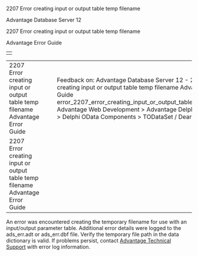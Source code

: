 2207 Error creating input or output table temp filename




Advantage Database Server 12  

2207 Error creating input or output table temp filename

Advantage Error Guide

|  |
| --- |
|  |

|  |  |  |  |  |
| --- | --- | --- | --- | --- |
| 2207 Error creating input or output table temp filename  Advantage Error Guide |  |  | Feedback on: Advantage Database Server 12 - 2207 Error creating input or output table temp filename Advantage Error Guide error\_2207\_error\_creating\_input\_or\_output\_table\_temp\_filename Advantage Web Development > Advantage Delphi OData Client > Delphi OData Components > TODataSet / Dear Support Staff, |  |
| 2207 Error creating input or output table temp filename  Advantage Error Guide |  |  |  |  |

An error was encountered creating the temporary filename for use with an input/output parameter table. Additional error details were logged to the ads\_err.adt or ads\_err.dbf file. Verify the temporary file path in the data dictionary is valid. If problems persist, contact [Advantage Technical Support](master_technical_support_u_s__and_canada.htm) with error log information.